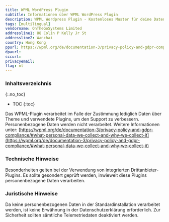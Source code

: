 ```yaml
---
title: WPML WordPress Plugin
subtitle: Informationen über WPML WordPress Plugin
description: WPML Wordpress Plugin - Kostenloses Muster für deine Datenschutzerklärung inkl. technischer und juristischer Hinweise.
tags: [multilingual]
vendorname: OnTheGoSystems Limited
addressline1: 88 Colin P Kelly Jr St
addressline2: Wanchai
country: Hong Kong
ppurl: https://wpml.org/de/documentation-3/privacy-policy-and-gdpr-compliance/#data-collected-by-the-wpml-plugin-and-add-ons-you-use
dpaurl:
sccurl: 
privacyemail:
flag: nt
---
```

### Inhaltsverzeichnis
{:.no_toc}
* TOC
{:toc}

Das WPML-Plugin verarbeitet im Falle der Zustimmung lediglich Daten über Theme und verwendete Plugins, um den Support zu verbessern. Personenbezogene Daten werden nicht verarbeitet. Weitere Informationen unter: [https://wpml.org/de/documentation-3/privacy-policy-and-gdpr-compliance/#what-personal-data-we-collect-and-why-we-collect-it](https://wpml.org/de/documentation-3/privacy-policy-and-gdpr-compliance/#what-personal-data-we-collect-and-why-we-collect-it)

### Technische Hinweise
Besonderheiten gelten bei der Verwendung von integrierten Drittanbieter-Plugins. Es sollte gesondert geprüft werden, inwieweit diese Plugins personenbezogene Daten verarbeiten.

### Juristische Hinweise
Da keine personenbezogenen Daten in der Standardinstallation verarbeitet werden, ist keine Erwähnung in der Datenschutzerklärung erforderlich. Zur Sicherheit sollten sämtliche Telemetriedaten deaktiviert werden.